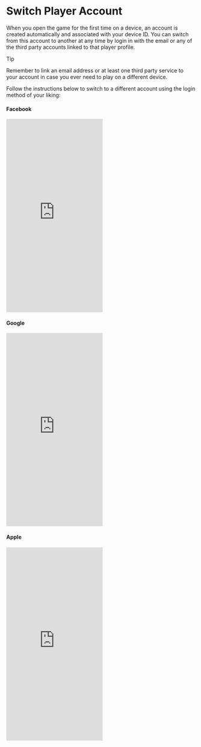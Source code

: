 # Switch Player Account

When you open the game for the first time on a device, an account is created automatically and associated with your device ID. You can switch from this account to another at any time by login in with the email or any of the third party accounts linked to that player profile. 

> [!TIP]
> Remember to link an email address or at least one third party service to your account in case you ever need to play on a different device.

Follow the instructions below to switch to a different account using the login method of your liking: 

<!-- tabs:start -->

#### **Facebook**

<iframe width="256" height="512" src="https://www.youtube.com/embed/OF7-Gz9Je8Y" title="YouTube video player" frameborder="0" allow="accelerometer; autoplay; clipboard-write; encrypted-media; gyroscope; picture-in-picture" allowfullscreen></iframe>


#### **Google**

<iframe width="256" height="512" src="https://www.youtube.com/embed/ju1ot8sWx6A" title="YouTube video player" frameborder="0" allow="accelerometer; autoplay; clipboard-write; encrypted-media; gyroscope; picture-in-picture" allowfullscreen></iframe>

#### **Apple**

<iframe width="256" height="512" src="https://www.youtube.com/embed/86jOfdMLewE" title="YouTube video player" frameborder="0" allow="accelerometer; autoplay; clipboard-write; encrypted-media; gyroscope; picture-in-picture" allowfullscreen></iframe>

<!-- tabs:end -->